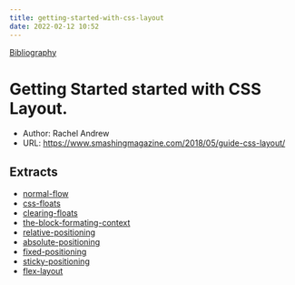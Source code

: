 ```yaml
---
title: getting-started-with-css-layout
date: 2022-02-12 10:52
---
```


[Bibliography](Bibliography)

# Getting Started started with CSS Layout.

- Author: Rachel Andrew
- URL: <https://www.smashingmagazine.com/2018/05/guide-css-layout/>

## Extracts
- [normal-flow](normal-flow)
- [css-floats](css-floats)
- [clearing-floats](clearing-floats)
- [the-block-formating-context](the-block-formating-context)
- [relative-positioning](relative-positioning)
- [absolute-positioning](absolute-positioning)
- [fixed-positioning](fixed-positioning)
- [sticky-positioning](sticky-positioning)
- [flex-layout](flex-layout)

